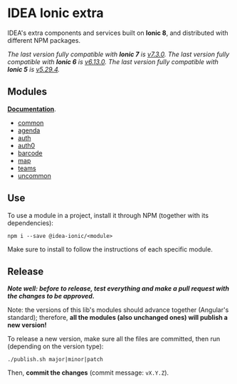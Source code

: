 # IDEA Ionic extra

IDEA's extra components and services built on **Ionic 8**, and distributed with different NPM packages.

_The last version fully compatible with **Ionic 7** is [v7.3.0](https://github.com/iter-idea/IDEA-Ionic8-extra/releases/tag/v7.3.0)._
_The last version fully compatible with **Ionic 6** is [v6.13.0](https://github.com/iter-idea/IDEA-Ionic8-extra/releases/tag/v6.13.0)._
_The last version fully compatible with **Ionic 5** is [v5.29.4](https://github.com/iter-idea/IDEA-Ionic8-extra/releases/tag/v5.29.4)._

## Modules

**[Documentation](modules.md)**.

- [common](modules/common)
- [agenda](modules/agenda)
- [auth](modules/auth)
- [auth0](modules/auth0)
- [barcode](modules/barcode)
- [map](modules/map)
- [teams](modules/teams)
- [uncommon](modules/uncommon)

## Use

To use a module in a project, install it through NPM (together with its dependencies):

```
npm i --save @idea-ionic/<module>
```

Make sure to install to follow the instructions of each specific module.

## Release

_**Note well: before to release, test everything and make a pull request with the changes to be approved.**_

Note: the versions of this lib's modules should advance together (Angular's standard); therefore, **all the modules (also unchanged ones) will publish a new version!**

To release a new version, make sure all the files are committed, then run (depending on the version type):

```
./publish.sh major|minor|patch
```

Then, **commit the changes** (commit message: `vX.Y.Z`).
